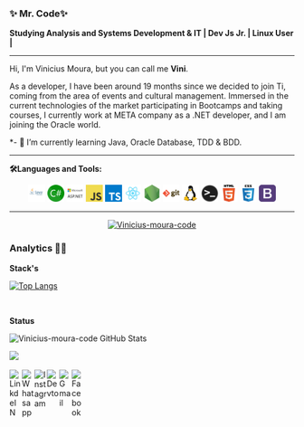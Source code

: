 ### ✨ Mr. Code✨

**Studying Analysis and Systems Development & IT | Dev Js Jr. | Linux User |**

<!--
**Vinicius-moura-code/Vinicius-moura-code** is a ✨ _special_ ✨ repository because its `README.md` (this file) appears on your GitHub profile.

Here are some ideas to get you started:

- 🔭 I’m currently working on ...
- 🌱 I’m currently learning ...
- 👯 I’m looking to collaborate on ...
- 🤔 I’m looking for help with ...
- 💬 Ask me about ...
- 📫 How to reach me: ...
- 😄 Pronouns: ...
- ⚡ Fun fact: ...

-->



------------

 Hi, I'm Vinicius Moura, but you can call me **Vini**. 
 

As a developer, I have been around 19 months since we decided to join Ti, coming from the area of events and cultural management. Immersed in the current technologies of the market participating in Bootcamps and taking courses, I currently work at META company as a .NET developer, and I am joining the Oracle world.

*- 🌱 I’m currently learning Java, Oracle Database, TDD & BDD.




------------

**🛠️Languages and Tools:**  
<p align="center">
<code><img height="30" src="https://raw.githubusercontent.com/github/explore/80688e429a7d4ef2fca1e82350fe8e3517d3494d/topics/java/java.png"></code>
<code><img height="30" src="https://raw.githubusercontent.com/github/explore/80688e429a7d4ef2fca1e82350fe8e3517d3494d/topics/csharp/csharp.png"></code>
<code><img height="30" src="https://raw.githubusercontent.com/github/explore/80688e429a7d4ef2fca1e82350fe8e3517d3494d/topics/aspnet/aspnet.png"></code>
<code><img height="30" src="https://raw.githubusercontent.com/github/explore/80688e429a7d4ef2fca1e82350fe8e3517d3494d/topics/javascript/javascript.png"></code>
<code><img height="30" src="https://raw.githubusercontent.com/github/explore/80688e429a7d4ef2fca1e82350fe8e3517d3494d/topics/typescript/typescript.png"></code>
<code><img height="30" src="https://raw.githubusercontent.com/github/explore/80688e429a7d4ef2fca1e82350fe8e3517d3494d/topics/react/react.png"></code>
<code><img height="30" src="https://raw.githubusercontent.com/github/explore/80688e429a7d4ef2fca1e82350fe8e3517d3494d/topics/nodejs/nodejs.png"></code>
<code><img height="30" src="https://raw.githubusercontent.com/github/explore/80688e429a7d4ef2fca1e82350fe8e3517d3494d/topics/git/git.png"></code>
<code><img height="30" src="https://raw.githubusercontent.com/github/explore/80688e429a7d4ef2fca1e82350fe8e3517d3494d/topics/linux/linux.png"></code>
<code><img height="30" src="https://raw.githubusercontent.com/github/explore/80688e429a7d4ef2fca1e82350fe8e3517d3494d/topics/terminal/terminal.png"></code>
<code><img height="30" src="https://raw.githubusercontent.com/github/explore/80688e429a7d4ef2fca1e82350fe8e3517d3494d/topics/html/html.png"></code>
<code><img height="30" src="https://raw.githubusercontent.com/github/explore/80688e429a7d4ef2fca1e82350fe8e3517d3494d/topics/css/css.png"></code>
<code><img height="30" src="https://raw.githubusercontent.com/github/explore/80688e429a7d4ef2fca1e82350fe8e3517d3494d/topics/bootstrap/bootstrap.png"></code>
</p>


-------------

<p align="center"> <a href="https://github.com/ryo-ma/github-profile-trophy"><img src="https://github-profile-trophy.vercel.app/?username=Vinicius-moura-code&row=1&column=6&theme=darkhub" alt="Vinicius-moura-code" /></a> </p>

### Analytics 👨‍💻
<p align="center">
 
**Stack's**
 
[![Top Langs](https://github-readme-stats.vercel.app/api/top-langs/?username=Vinicius-moura-code&layout=compact&theme=radical&langs_count=10)](https://github.com/Vinicius-moura-code/github-readme-stats)
 </p>
 
</br>


<p align="center">
 
**Status**
 
 ![Vinicius-moura-code GitHub Stats](https://github-readme-stats.vercel.app/api?username=Vinicius-moura-code&show_icons=true&theme=radical)
  </p>


![](http://estruyf-github.azurewebsites.net/api/VisitorHit?user=Vinicius-moura-code&repo=Vinicius-moura-code&countColorcountColor)

<a target="_blank" href="https://www.linkedin.com/in/mr-vinicius/" />
  <img align="left" alt="LinkdeIN" width="22px" src="https://cdn.jsdelivr.net/npm/simple-icons@v3/icons/linkedin.svg" />
</a>
<a target="_blank" href="https://api.whatsapp.com/send?phone=5551993840560">
  <img align="left" alt="Whatsapp" width="22px" src="https://cdn.jsdelivr.net/npm/simple-icons@v3/icons/whatsapp.svg" />
</a>
<a target="_blank" href="https://www.instagram.com/__mr.vini/">
  <img align="left" alt="Instagram" width="22px" src="https://cdn.jsdelivr.net/npm/simple-icons@v3/icons/instagram.svg" />
</a>
<a target="_blank" href="https://www.imperium-code.com.br/">
  <img align="left" alt="Devto" width="22px" src="https://cdn.jsdelivr.net/npm/simple-icons@v3/icons/dev-dot-to.svg" />
</a>
<a target="_blank" href="mailto:viniciusrebelo487@gmail.com">
  <img align="left" alt="Gmail" width="22px" src="https://cdn.jsdelivr.net/npm/simple-icons@v3/icons/gmail.svg" />
</a>
<a target="_blank" href="https://www.facebook.com/Mr.Vini.Mr/">
  <img align="left" alt="Facebook" width="22px" src="https://cdn.jsdelivr.net/npm/simple-icons@v3/icons/facebook.svg" />
</a>
